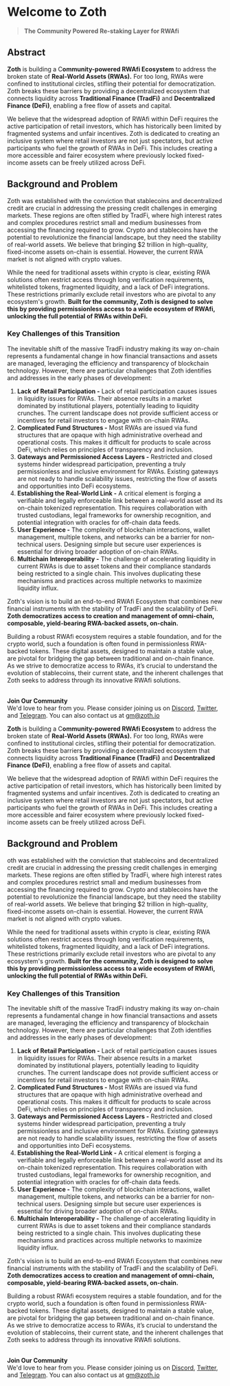 # Welcome to Zoth

> **The Community Powered Re-staking Layer for RWAfi**

## **Abstract**

**Zoth** is building a C**ommunity-powered RWAfi Ecosystem** to address the broken state of **Real-World Assets (RWAs).** For too long, RWAs were confined to institutional circles, stifling their potential for democratization. Zoth breaks these barriers by providing a decentralized ecosystem that connects liquidity across **Traditional Finance (TradFi)** and **Decentralized Finance (DeFi)**, enabling a free flow of assets and capital.

We believe that the widespread adoption of RWAfi within DeFi requires the active participation of retail investors, which has historically been limited by fragmented systems and unfair incentives. Zoth is dedicated to creating an inclusive system where retail investors are not just spectators, but active participants who fuel the growth of RWAs in DeFi. This includes creating a more accessible and fairer ecosystem where previously locked fixed-income assets can be freely utilized across DeFi.

## Background and Problem

Zoth was established with the conviction that stablecoins and decentralized credit are crucial in addressing the pressing credit challenges in emerging markets. These regions are often stifled by TradFi, where high interest rates and complex procedures restrict small and medium businesses from accessing the financing required to grow. Crypto and stablecoins have the potential to revolutionize the financial landscape, but they need the stability of real-world assets. We believe that bringing $2 trillion in high-quality, fixed-income assets on-chain is essential. However, the current RWA market is not aligned with crypto values.

While the need for traditional assets within crypto is clear, existing RWA solutions often restrict access through long verification requirements, whitelisted tokens, fragmented liquidity, and a lack of DeFi integrations. These restrictions primarily exclude retail investors who are pivotal to any ecosystem's growth. **Built for the community, Zoth is designed to solve this by providing permissionless access to a wide ecosystem of RWAfi, unlocking the full potential of RWAs within DeFi.**

### **Key Challenges of this Transition**

The inevitable shift of the massive TradFi industry making its way on-chain represents a fundamental change in how financial transactions and assets are managed, leveraging the efficiency and transparency of blockchain technology. However, there are particular challenges that Zoth identifies and addresses in the early phases of development:

1. **Lack of Retail Participation -** Lack of retail participation causes issues in liquidity issues for RWAs. Their absence results in a market dominated by institutional players, potentially leading to liquidity crunches. The current landscape does not provide sufficient access or incentives for retail investors to engage with on-chain RWAs.
2. **Complicated Fund Structures -** Most RWAs are issued via fund structures that are opaque with high administrative overhead and operational costs. This makes it difficult for products to scale across DeFi, which relies on principles of transparency and inclusion.
3. **Gateways and Permissioned Access Layers -** Restricted and closed systems hinder widespread participation, preventing a truly permissionless and inclusive environment for RWAs. Existing gateways are not ready to handle scalability issues, restricting the flow of assets and opportunities into DeFi ecosystems.
4. **Establishing the Real-World Link -** A critical element is forging a verifiable and legally enforceable link between a real-world asset and its on-chain tokenized representation. This requires collaboration with trusted custodians, legal frameworks for ownership recognition, and potential integration with oracles for off-chain data feeds.
5. **User Experience -** The complexity of blockchain interactions, wallet management, multiple tokens, and networks can be a barrier for non-technical users. Designing simple but secure user experiences is essential for driving broader adoption of on-chain RWAs.
6. **Multichain Interoperability -** The challenge of accelerating liquidity in current RWAs is due to asset tokens and their compliance standards being restricted to a single chain. This involves duplicating these mechanisms and practices across multiple networks to maximize liquidity influx.

Zoth's vision is to build an end-to-end RWAfi Ecosystem that combines new financial instruments with the stability of TradFi and the scalability of DeFi. **Zoth democratizes access to creation and management of omni-chain, composable, yield-bearing RWA-backed assets, on-chain.**

Building a robust RWAfi ecosystem requires a stable foundation, and for the crypto world, such a foundation is often found in permissionless RWA-backed tokens. These digital assets, designed to maintain a stable value, are pivotal for bridging the gap between traditional and on-chain finance. As we strive to democratize access to RWAs, it’s crucial to understand the evolution of stablecoins, their current state, and the inherent challenges that Zoth seeks to address through its innovative RWAfi solutions.

\
**Join Our Community** \
We'd love to hear from you. Please consider joining us on [Discord](https://discord.com/invite/xBZhGn4AH8), [Twitter](https://twitter.com/zothdotio), and [Telegram](https://telegram.me/zothio). You can also contact us at gm@zoth.io

**Zoth** is building a C**ommunity-powered RWAfi Ecosystem** to address the broken state of **Real-World Assets (RWAs).** For too long, RWAs were confined to institutional circles, stifling their potential for democratization. Zoth breaks these barriers by providing a decentralized ecosystem that connects liquidity across **Traditional Finance (TradFi)** and **Decentralized Finance (DeFi)**, enabling a free flow of assets and capital.

We believe that the widespread adoption of RWAfi within DeFi requires the active participation of retail investors, which has historically been limited by fragmented systems and unfair incentives. Zoth is dedicated to creating an inclusive system where retail investors are not just spectators, but active participants who fuel the growth of RWAs in DeFi. This includes creating a more accessible and fairer ecosystem where previously locked fixed-income assets can be freely utilized across DeFi.

## Background and Problem

oth was established with the conviction that stablecoins and decentralized credit are crucial in addressing the pressing credit challenges in emerging markets. These regions are often stifled by TradFi, where high interest rates and complex procedures restrict small and medium businesses from accessing the financing required to grow. Crypto and stablecoins have the potential to revolutionize the financial landscape, but they need the stability of real-world assets. We believe that bringing $2 trillion in high-quality, fixed-income assets on-chain is essential. However, the current RWA market is not aligned with crypto values.

While the need for traditional assets within crypto is clear, existing RWA solutions often restrict access through long verification requirements, whitelisted tokens, fragmented liquidity, and a lack of DeFi integrations. These restrictions primarily exclude retail investors who are pivotal to any ecosystem's growth. **Built for the community, Zoth is designed to solve this by providing permissionless access to a wide ecosystem of RWAfi, unlocking the full potential of RWAs within DeFi.**

### **Key Challenges of this Transition**

The inevitable shift of the massive TradFi industry making its way on-chain represents a fundamental change in how financial transactions and assets are managed, leveraging the efficiency and transparency of blockchain technology. However, there are particular challenges that Zoth identifies and addresses in the early phases of development:

1. **Lack of Retail Participation -** Lack of retail participation causes issues in liquidity issues for RWAs. Their absence results in a market dominated by institutional players, potentially leading to liquidity crunches. The current landscape does not provide sufficient access or incentives for retail investors to engage with on-chain RWAs.
2. **Complicated Fund Structures -** Most RWAs are issued via fund structures that are opaque with high administrative overhead and operational costs. This makes it difficult for products to scale across DeFi, which relies on principles of transparency and inclusion.
3. **Gateways and Permissioned Access Layers -** Restricted and closed systems hinder widespread participation, preventing a truly permissionless and inclusive environment for RWAs. Existing gateways are not ready to handle scalability issues, restricting the flow of assets and opportunities into DeFi ecosystems.
4. **Establishing the Real-World Link -** A critical element is forging a verifiable and legally enforceable link between a real-world asset and its on-chain tokenized representation. This requires collaboration with trusted custodians, legal frameworks for ownership recognition, and potential integration with oracles for off-chain data feeds.
5. **User Experience -** The complexity of blockchain interactions, wallet management, multiple tokens, and networks can be a barrier for non-technical users. Designing simple but secure user experiences is essential for driving broader adoption of on-chain RWAs.
6. **Multichain Interoperability -** The challenge of accelerating liquidity in current RWAs is due to asset tokens and their compliance standards being restricted to a single chain. This involves duplicating these mechanisms and practices across multiple networks to maximize liquidity influx.

Zoth's vision is to build an end-to-end RWAfi Ecosystem that combines new financial instruments with the stability of TradFi and the scalability of DeFi. **Zoth democratizes access to creation and management of omni-chain, composable, yield-bearing RWA-backed assets, on-chain.**

Building a robust RWAfi ecosystem requires a stable foundation, and for the crypto world, such a foundation is often found in permissionless RWA-backed tokens. These digital assets, designed to maintain a stable value, are pivotal for bridging the gap between traditional and on-chain finance. As we strive to democratize access to RWAs, it’s crucial to understand the evolution of stablecoins, their current state, and the inherent challenges that Zoth seeks to address through its innovative RWAfi solutions.

\
**Join Our Community** \
We'd love to hear from you. Please consider joining us on [Discord](https://discord.com/invite/xBZhGn4AH8), [Twitter](https://twitter.com/zothdotio), and [Telegram](https://telegram.me/zothio). You can also contact us at gm@zoth.io
